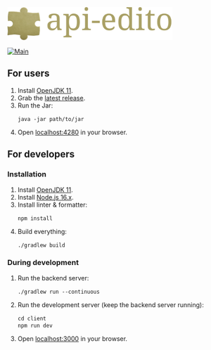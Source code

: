 <img src="img/logo_with_text.svg" alt="logo" height="75">

[![Main](https://github.com/lars-reimann/api-editor/actions/workflows/main.yml/badge.svg)](https://github.com/lars-reimann/api-editor/actions/workflows/main.yml)

## For users

1. Install [OpenJDK 11](https://adoptopenjdk.net/).
2. Grab the [latest release](https://github.com/lars-reimann/api-editor/releases).
3. Run the Jar:
    ```shell
    java -jar path/to/jar
    ```
4. Open [localhost:4280](http://localhost:4280) in your browser.

## For developers

### Installation

1. Install [OpenJDK 11](https://adoptopenjdk.net/).
2. Install [Node.js 16.x](https://nodejs.org/en/).
3. Install linter & formatter:
    ```shell
    npm install
    ```
4. Build everything:
    ```shell
    ./gradlew build
    ```

### During development

1. Run the backend server:
    ```shell
    ./gradlew run --continuous
    ```
2. Run the development server (keep the backend server running):
    ```shell
    cd client
    npm run dev
    ```
3. Open [localhost:3000](http://localhost:3000) in your browser.
